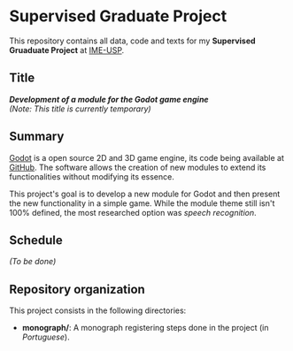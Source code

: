 # Supervised Graduate Project

This repository contains all data, code and texts for my **Supervised Gruaduate
Project** at [IME-USP][ime-usp].

## Title

***Development of a module for the Godot game engine***  
*(Note: This title is currently temporary)*

## Summary

[Godot][godot] is a open source 2D and 3D game engine, its code being available at
[GitHub][godotGitHub]. The software allows the creation of new modules to extend its
functionalities without modifying its essence.

This project's goal is to develop a new module for Godot and then present the new
functionality in a simple game. While the module theme still isn't 100% defined,
the most researched option was *speech recognition*.

## Schedule

*(To be done)*

## Repository organization

This project consists in the following directories:

- **monograph/**: A monograph registering steps done in the project (in
*Portuguese*).


[ime-usp]: https://www.ime.usp.br/en
[godot]: https://godotengine.org/
[godotGitHub]:https://github.com/godotengine/godot
